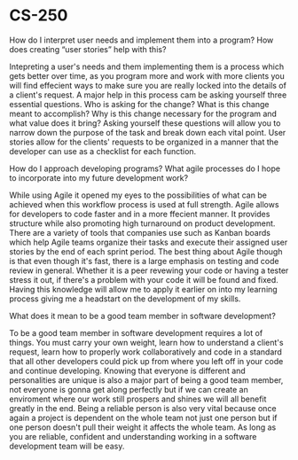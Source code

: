 # CS-250

How do I interpret user needs and implement them into a program? How does creating “user stories” help with this?

Intepreting a user's needs and them implementing them is a process which gets better over time, as you program more and work with more clients you will find effecient ways to make sure you are really locked into the details of a client's request. A major help in this process cam be asking yourself three essential questions. Who is asking for the change? What is this change meant to accomplish? Why is this change necessary for the program and what value does it bring? Asking yourself these questions will allow you to narrow down the purpose of the task and break down each vital point. User stories allow for the clients' requests to be organized in a manner that the developer can use as a checklist for each function.

How do I approach developing programs? What agile processes do I hope to incorporate into my future development work?

While using Agile it opened my eyes to the possibilities of what can be achieved when this workflow process is used at full strength. Agile allows for developers to code faster and in a more ffecient manner. It provides structure while also promoting high turnaround on product development. There are a variety of tools that companies use such as Kanban boards which help Agile teams organize their tasks and execute their assigned user stories by the end of each sprint period. The best thing about Agile though is that even though it's fast, there is a large emphasis on testing and code review in general. Whether it is a peer revewing your code or having a tester stress it out, if there's a problem with your code it will be found and fixed. Having this knowledge will allow me to apply it earlier on into my learning process giving me a headstart on the development of my skills.

What does it mean to be a good team member in software development?

To be a good team member in software development requires a lot of things. You must carry your own weight, learn how to understand a client's request, learn how to properly work collaboratively and code in a standard that all other developers could pick up from where you left off in your code and continue developing. Knowing that everyone is different and personalities are unique is also a major part of being a good team member, not everyone is gonna get along perfectly but if we can create an enviroment where our work still prospers and shines we will all benefit greatly in the end. Being a reliable person is also very vital because once again a project is dependent on the whole team not just one person but if one person doesn't pull their weight it affects the whole team. As long as you are reliable, confident and understanding working in a software development team will be easy.
